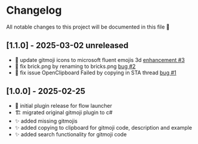 # Changelog

All notable changes to this project will be documented in this file 🥰

## [1.1.0] - 2025-03-02 unreleased

- 💄 update gitmoji icons to microsoft fluent emojis 3d [enhancement #3](https://github.com/tho-myr/Flow.Launcher.Plugin.Gitmoji_Plus/issues/3)
- 🐛 fix brick.png by renaming to bricks.png [bug #2](https://github.com/tho-myr/Flow.Launcher.Plugin.Gitmoji_Plus/issues/2)
- 🐛 fix issue OpenClipboard Failed by copying in STA thread [bug #1](https://github.com/tho-myr/Flow.Launcher.Plugin.Gitmoji_Plus/issues/1)

## [1.0.0] - 2025-02-25

- 🎉 initial plugin release for flow launcher
- 🏗️ migrated original gitmoji plugin to c#
- ✨ added missing gitmojis
- ✨ added copying to clipboard for gitmoji code, description and example
- ✨ added search functionality for gitmoji code